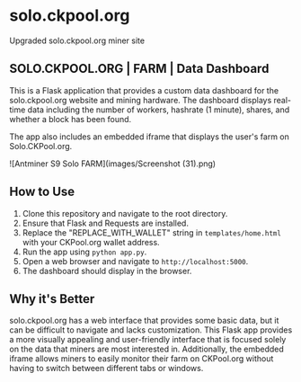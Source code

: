 # solo.ckpool.org
Upgraded solo.ckpool.org miner site

## SOLO.CKPOOL.ORG | FARM | Data Dashboard

This is a Flask application that provides a custom data dashboard for the solo.ckpool.org website and mining hardware. The dashboard displays real-time data including the number of workers, hashrate (1 minute), shares, and whether a block has been found. 

The app also includes an embedded iframe that displays the user's farm on Solo.CKPool.org. 

![Antminer S9  Solo FARM](images/Screenshot (31).png)

## How to Use

1. Clone this repository and navigate to the root directory.
2. Ensure that Flask and Requests are installed.
3. Replace the "REPLACE_WITH_WALLET" string in `templates/home.html` with your CKPool.org wallet address.
4. Run the app using `python app.py`.
5. Open a web browser and navigate to `http://localhost:5000`.
6. The dashboard should display in the browser. 

## Why it's Better

solo.ckpool.org has a web interface that provides some basic data, but it can be difficult to navigate and lacks customization. This Flask app provides a more visually appealing and user-friendly interface that is focused solely on the data that miners are most interested in. Additionally, the embedded iframe allows miners to easily monitor their farm on CKPool.org without having to switch between different tabs or windows.

